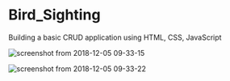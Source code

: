# Bird_Sighting
Building a basic CRUD application using HTML, CSS, JavaScript

![screenshot from 2018-12-05 09-33-15](https://user-images.githubusercontent.com/36202098/49490264-2aef7b80-f875-11e8-808c-d87a70e8f200.png)

![screenshot from 2018-12-05 09-33-22](https://user-images.githubusercontent.com/36202098/49490279-3e024b80-f875-11e8-97cf-8f5ae50097b7.png)
